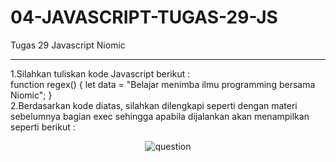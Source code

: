 # 04-JAVASCRIPT-TUGAS-29-JS
Tugas 29 Javascript Niomic
<hr>
1.Silahkan tuliskan kode Javascript berikut :<br>
function regex() { 
 let data = "Belajar menimba ilmu programming bersama Niomic";
}
<br>
2.Berdasarkan kode diatas, silahkan dilengkapi seperti dengan materi sebelumnya bagian exec sehingga apabila dijalankan akan menampilkan seperti berikut : <br>
<p align="center">
  <img src="https://lh6.googleusercontent.com/7rVb5-cHIgAW_qv27WmiHj_200ejrb5G0isSoFyNqZ8oUvfxMkzlLFHNqn9ulDcTy_OUuMI3bU5BZnStfz-IZ6VomYY5WiUUHAlSvyyEYhmXVWe_a0UR3RYoKP51ZGilMdvYF6HI" alt="question"  />
</p>
